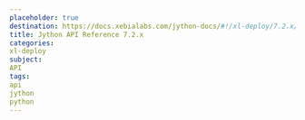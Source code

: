 ```yaml
---
placeholder: true
destination: https://docs.xebialabs.com/jython-docs/#!/xl-deploy/7.2.x/
title: Jython API Reference 7.2.x
categories:
xl-deploy
subject:
API
tags:
api
jython
python
---
```

